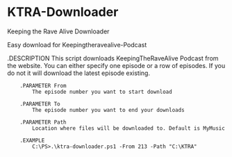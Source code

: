# KTRA-Downloader
Keeping the Rave Alive Downloader

Easy download for Keepingtheravealive-Podcast

.DESCRIPTION
    This script downloads KeepingTheRaveAlive Podcast from the website.
    You can either specify one episode or a row of episodes. If you do not
    it will download the latest episode existing.

        .PARAMETER From
            The episode number you want to start download

        .PARAMETER To
            The episode number you want to end your downloads
      
        .PARAMETER Path
            Location where files will be downloaded to. Default is MyMusic

        .EXAMPLE
            C:\PS>.\ktra-downloader.ps1 -From 213 -Path "C:\KTRA"
